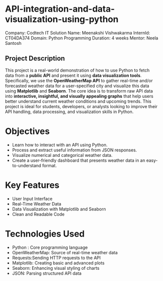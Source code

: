 # API-integration-and-data-visualization-using-python
Company: Codtech IT Solution
Name: Meenakshi Vishwakarma
InternId: CT04DA374
Domain: Python Programming 
Duration: 4 weeks
Mentor: Neela Santosh

## Project Description
This project is a real-world demonstration of how to use Python to fetch data from a **public API** and present it using **data visualization tools**. Specifically, we use the **OpenWeatherMap API** to gather real-time and/or forecasted weather data for a user-specified city and visualize this data using **Matplotlib** and **Seaborn**.
The core idea is to transform raw API data into **interactive, insightful, and visually appealing graphs** that help users better understand current weather conditions and upcoming trends. This project is ideal for students, developers, or analysts looking to improve their API handling, data processing, and visualization skills in Python.

# Objectives
- Learn how to interact with an API using Python.
- Process and extract useful information from JSON responses.
- Visualize numerical and categorical weather data.
- Create a user-friendly dashboard that presents weather data in an easy-to-understand format.
  
# Key Features
- User Input Interface
- Real-Time Weather Data
- Data Visualization with Matplotlib and Seaborn  
- Clean and Readable Code
  
# Technologies Used
- Python : Core programming language 
- OpenWeatherMap: Source of real-time weather data 
- Requests:Sending HTTP requests to the API
- Matplotlib: Creating basic and advanced plots 
- Seaborn: Enhancing visual styling of charts 
- JSON: Parsing structured API data 
